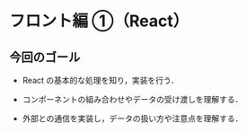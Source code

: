 # フロント編 ①（React）

## 今回のゴール

- React の基本的な処理を知り，実装を行う．

- コンポーネントの組み合わせやデータの受け渡しを理解する．

- 外部との通信を実装し，データの扱い方や注意点を理解する．
